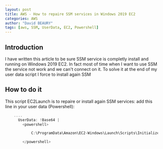 ```yaml
---
layout: post
title: AWS - How to repaire SSM services in Windows 2019 EC2
categories: AWS
author: "David BEAURY"
tags: [aws, SSM, UserData, EC2, Powershell] 
---
```

## Introduction

I have written this article to be sure SSM service is completly install and running on Windows 2019 EC2.
In fact most of time when I want to use SSM the service not work and we can't connect on it. To solve it at the end of my user data script I force to install again SSM

## How to do it

This script EC2Launch is to repaire or install again SSM services: add this line in your user data (Powershell):

```POWERSHELL
    ....
      UserData: !Base64 |
        <powershell>

            C:\ProgramData\Amazon\EC2-Windows\Launch\Scripts\InitializeInstance.ps1

        </powershell>

````